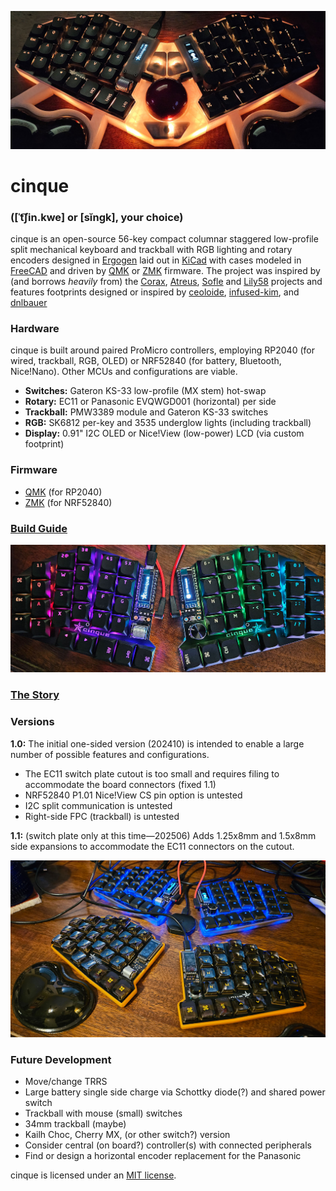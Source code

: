 ![cinique keyboard with trackball](images/cinque0042.jpg)
# cinque 
### (\[ˈt͡ʃin.kwe\] or \[sĭngk\], your choice)
cinque is an open-source 56-key compact columnar staggered low-profile split 
mechanical keyboard and trackball with RGB lighting and rotary encoders
designed in [Ergogen](https://ergogen.xyz/)
laid out in [KiCad](https://www.kicad.org/)
with cases modeled in [FreeCAD](https://www.freecad.org/)
and driven by [QMK](https://qmk.fm/)
or [ZMK](https://zmk.dev/)
firmware. 
The project was inspired by (and borrows *heavily* from) the
[Corax](https://github.com/dnlbauer/corax-keyboard), 
[Atreus](https://atreus.technomancy.us/),
[Sofle](https://josefadamcik.github.io/SofleKeyboard/) and 
[Lily58](https://github.com/kata0510/Lily58) projects
and features footprints designed or inspired by [ceoloide](https://github.com/ceoloide/ergogen-footprints),
[infused-kim](https://github.com/infused-kim/kb_ergogen_fp),
and [dnlbauer](https://github.com/dnlbauer/corax-keyboard/tree/main/corax56/ergogen/footprints)

### Hardware
cinque is built around paired ProMicro controllers,
employing RP2040 (for wired, trackball, RGB, OLED)
or NRF52840 (for battery, Bluetooth, Nice!Nano).
Other MCUs and configurations are viable.
- **Switches:** Gateron KS-33 low-profile (MX stem) hot-swap
- **Rotary:** EC11 or Panasonic EVQWGD001 (horizontal) per side
- **Trackball:** PMW3389 module and Gateron KS-33 switches 
- **RGB:** SK6812 per-key and 3535 underglow lights (including trackball)
- **Display:** 0.91" I2C OLED or Nice!View (low-power) LCD (via custom footprint)

### Firmware
- [QMK](qmk/cinque/README.md) (for RP2040)
- [ZMK](https://github.com/swaziloo/cinque-zmk-config) (for NRF52840)

### [Build Guide](build.md)

![cinque keyboard RGB Test](images/cinque0015.jpg)

### [The Story](story.md)

### Versions
**1.0:**
The initial one-sided version (202410) is intended to enable a large number of possible features
and configurations.
- The EC11 switch plate cutout is too small and requires filing to accommodate the board connectors (fixed 1.1)
- NRF52840 P1.01 Nice!View CS pin option is untested
- I2C split communication is untested
- Right-side FPC (trackball) is untested

**1.1:**
(switch plate only at this time&mdash;202506)
Adds 1.25x8mm and 1.5x8mm side expansions to accommodate the EC11 connectors on the cutout.

![cinque in minimal cases](images/cinque0017.jpg)

### Future Development
- Move/change TRRS
- Large battery single side charge via Schottky diode(?) and shared power switch 
- Trackball with mouse (small) switches
- 34mm trackball (maybe)
- Kailh Choc, Cherry MX, (or other switch?) version
- Consider central (on board?) controller(s) with connected peripherals
- Find or design a horizontal encoder replacement for the Panasonic

cinque is licensed under an [MIT license](LICENSE).
